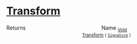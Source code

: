 # [Transform](./ComponentsToFeatures-100663582.md)



Returns<img width=200/>Name
<sub>[Void](https://docs.microsoft.com/en-us/dotnet/api/System.Void)</sub><img width=200/><sub>[Transform](./ComponentsToFeatures-100663582.md) ( [`Signature`](./../../Signature.md) )</sub><br>


